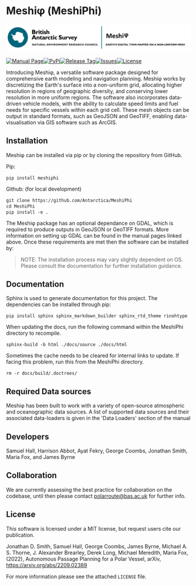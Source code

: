 # Meshiφ (MeshiPhi)

![](logo.jpg)

<!-- <a href="https://colab.research.google.com/drive/12D-CN10X7xAcXn_df0zNLHtdiiXxZVkz?usp=sharing"><img src="https://colab.research.google.com/assets/colab-badge.svg" alt="Open In Colab" alt="Colab"> -->
<a href="https://antarctica.github.io/MeshiPhi/"><img src="https://img.shields.io/badge/Manual%20-github.io%2FMeshiPhi%2F-red" alt="Manual Page"></a><a href="https://pypi.org/project/meshiphi/"><img src="https://img.shields.io/pypi/v/meshiphi" alt="PyPi"></a><a href="https://github.com/antarctica/meshiphi/tags"><img src="https://img.shields.io/github/v/tag/antarctica/MeshiPhi" alt="Release Tag"></a><a href="https://github.com/antarctica/MeshiPhi/issues"><img src="https://img.shields.io/github/issues/antarctica/MeshiPhi" alt="Issues"></a><a href="https://github.com/antarctica/MeshiPhi/blob/main/LICENSE"><img src="https://img.shields.io/github/license/antarctica/MeshiPhi" alt="License"></a> 



Introducing Meshiφ, a versatile software package designed for comprehensive earth modeling and navigation planning. Meshiφ works by discretizing the Earth's surface into a non-uniform grid, allocating higher resolution in regions of geographic diversity, and conserving lower resolution in more uniform regions. The software also incorporates data-driven vehicle models, with the ability to calculate speed limits and fuel needs for specific vessels within each grid cell. These mesh objects can be output in standard formats, such as GeoJSON and GeoTIFF, enabling data-visualisation via GIS software such as ArcGIS. 

## Installation
Meshiφ can be installed via pip or by cloning the repository from GitHub.

 Pip: 
```
pip install meshiphi
```

Github: (for local development)
```
git clone https://github.com/Antarctica/MeshiPhi
cd MeshiPhi
pip install -e .
```

The Meshiφ package has an optional dependance on GDAL, which is required to produce outputs in GeoJSON or GeoTIFF formats. More information on setting up GDAL can be found in the manual pages linked above. Once these requirements are met then the software can be installed by:

> NOTE: The installation process may vary slightly dependent on OS. Please consult the documentation for further installation guidance.

## Documentation
Sphinx is used to generate documentation for this project. The dependencies can be installed through pip:
```
pip install sphinx sphinx_markdown_builder sphinx_rtd_theme rinohtype
```
When updating the docs, run the following command within the MeshiPhi directory to recompile.
```
sphinx-build -b html ./docs/source ./docs/html
```
Sometimes the cache needs to be cleared for internal links to update. If facing this problem, run this from the MeshiPhi directory.
```
rm -r docs/build/.doctrees/
```

## Required Data sources
Meshiφ has been built to work with a variety of open-source atmospheric and oceanographic data sources. 
A list of supported data sources and their associated data-loaders is given in the 
'Data Loaders' section of the manual


## Developers
Samuel Hall, Harrison Abbot, Ayat Fekry, George Coombs, Jonathan Smith, Maria Fox, and James Byrne 

## Collaboration
We are currently assessing the best practice for collaboration on the codebase, until then please contact [polarroute@bas.ac.uk](polarroute@bas.ac.uk) for further info.


## License
This software is licensed under a MIT license, but request users cite our publication.  

Jonathan D. Smith, Samuel Hall, George Coombs, James Byrne, Michael A. S. Thorne,  J. Alexander Brearley, Derek Long, Michael Meredith, Maria Fox,  (2022), Autonomous Passage Planning for a Polar Vessel, arXiv, https://arxiv.org/abs/2209.02389

For more information please see the attached ``LICENSE`` file. 

